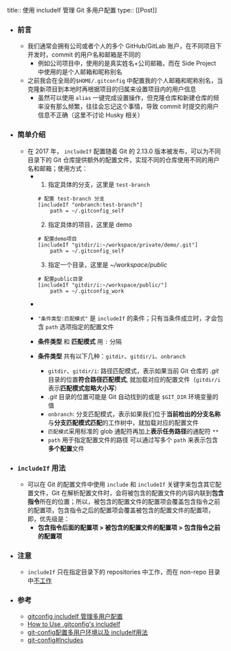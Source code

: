 title:: 使用 includeIf 管理 Git 多用户配置
type:: [[Post]]

- ### 前言
	- 我们通常会拥有公司或者个人的多个 GitHub/GitLab 账户，在不同项目下开发时，commit 的用户名和邮箱是不同的
		- 例如公司项目中，使用的是真实姓名+公司邮箱，而在 Side Project 中使用的是个人邮箱和昵称别名
	- 之前我会在全局的`$HOME/.gitconfig`  中配置我的个人邮箱和昵称别名，当克隆新项目到本地时再根据项目的归属来设置项目内的用户信息
		- 虽然可以使用 `alias` 一键完成设置操作，但克隆仓库和新建仓库的频率没有那么频繁，往往会忘记这个事情，导致 commit 时提交的用户信息不正确（这里不讨论 Husky 相关）
- ### 简单介绍
	- 在 2017 年， `includeIf` 配置随着 Git 的 2.13.0 版本被发布，可以为不同目录下的 Git 仓库提供额外的配置文件，实现不同的仓库使用不同的用户名和邮箱；使用方式：
		- 1. 指定具体的分支，这里是 `test-branch`
		  ```
		  # 配置 test-branch 分支
		  [includeIf "onbranch:test-branch"]
		      path = ~/.gitconfig_self
		  ```
		  
		  2. 指定具体的项目，这里是 demo
		  ```
		  # 配置demo项目
		  [includeIf "gitdir/i:~/workspace/private/demo/.git"]
		      path = ~/.gitconfig_self
		  ```
		  3. 指定一个目录，这里是 *~/workspace/public*
		  ```
		  # 配置public目录
		  [includeIf "gitdir/i:~/workspace/public/"]
		      path = ~/.gitconfig_work
		  ```
		-
		- `"条件类型:匹配模式"` 是 `includeIf` 的条件；只有当条件成立时，才会包含 `path` 选项指定的配置文件
		- **条件类型** 和 **匹配模式** 用 `:` 分隔
		- **条件类型** 共有以下几种：`gitdir`、`gitdir/i`、`onbranch`
			- `gitdir`、`gitdir/i`: 路径匹配模式，表示如果当前 Git 仓库的  *.git*  目录的位置**符合路径匹配模式**, 就加载对应的配置文件（`gitdir/i`表示**匹配模式忽略大小写**）
			- *.git* 目录的位置可能是 Git 自动找到的或是 `$GIT_DIR` 环境变量的值
			- `onbranch`: 分支匹配模式，表示如果我们位于**当前检出的分支名称**与**分支匹配模式匹配**的工作树中，就加载对应的配置文件
			- `匹配模式`采用标准的 glob 通配符再加上**表示任务路径**的通配符 `**`
			- `path` 用于指定配置文件的路径
			  可以通过写多个 `path` 来表示包含**多个配置**文件
- ### `includeIf` 用法
	- 可以在 Git 的配置文件中使用 `include` 和 `includeIf` 关键字来包含其它配置文件，Git 在解析配置文件时，会将被包含的配置文件的内容内联到**包含指令**所在的位置；所以，被包含的配置文件的配置项会覆盖包含指令之前的配置项，包含指令之后的配置项会覆盖被包含的配置文件的配置项，即，优先级是：
		- **包含指令后面的配置项 > 被包含的配置文件的配置项 > 包含指令之前的配置项**
- ### 注意
	- `includeIf` 只在指定目录下的 repositories 中工作，而在 non-repo 目录中[不工作](https://stackoverflow.com/questions/64843104/why-gitconfig-includeif-does-not-work)
- ### 参考
	- [gitconfig includeIf 管理多用户配置](https://einverne.github.io/post/2020/10/gitconfig-includeIf.html)
	- [How to Use .gitconfig's includeIf](https://dzone.com/articles/how-to-use-gitconfigs-includeif)
	- [git-config配置多用户环境以及 includeIf用法](https://www.cnblogs.com/librarookie/p/15697181.html)
	- [git-config#Includes](https://git-scm.com/docs/git-config#_includes)